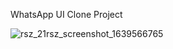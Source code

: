 WhatsApp UI Clone Project



![rsz_21rsz_screenshot_1639566765](https://user-images.githubusercontent.com/88926924/146177044-ebb62b31-da43-49b9-9e88-c406c1be494b.png)
